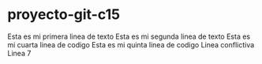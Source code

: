 # proyecto-git-c15
Esta es mi primera linea de texto
Esta es mi segunda linea de texto
Esta es mi cuarta linea de codigo
Esta es mi quinta linea de codigo
Linea conflictiva
Linea 7
